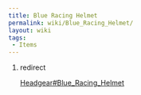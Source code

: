 ```yaml
---
title: Blue Racing Helmet
permalink: wiki/Blue_Racing_Helmet/
layout: wiki
tags:
 - Items
---
```


1.  redirect
    [Headgear#Blue_Racing_Helmet](/wiki/Headgear#Blue_Racing_Helmet "wikilink")

